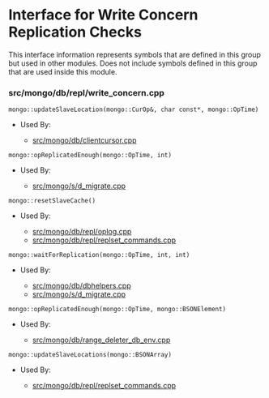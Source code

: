 
# Interface for Write Concern Replication Checks
This interface information represents symbols that are defined in this group but used in other modules.  Does not include symbols defined in this group that are used inside this module.

### src/mongo/db/repl/write\_concern.cpp

<div></div>

    mongo::updateSlaveLocation(mongo::CurOp&, char const*, mongo::OpTime)

- Used By:

    - [src/mongo/db/clientcursor.cpp](../../../../queries/client\_and\_operation\_tracking)

<div></div>

    mongo::opReplicatedEnough(mongo::OpTime, int)

- Used By:

    - [src/mongo/s/d\_migrate.cpp](../../../../sharding/chunk\_management)

<div></div>

    mongo::resetSlaveCache()

- Used By:

    - [src/mongo/db/repl/oplog.cpp](../../../../replication/data\_sync)
    - [src/mongo/db/repl/replset\_commands.cpp](../../../../replication/replication\_commands)

<div></div>

    mongo::waitForReplication(mongo::OpTime, int, int)

- Used By:

    - [src/mongo/db/dbhelpers.cpp](../../../../queries/client\_and\_operation\_tracking)
    - [src/mongo/s/d\_migrate.cpp](../../../../sharding/chunk\_management)

<div></div>

    mongo::opReplicatedEnough(mongo::OpTime, mongo::BSONElement)

- Used By:

    - [src/mongo/db/range\_deleter\_db\_env.cpp](../../../../sharding/chunk\_management)

<div></div>

    mongo::updateSlaveLocations(mongo::BSONArray)

- Used By:

    - [src/mongo/db/repl/replset\_commands.cpp](../../../../replication/replication\_commands)
